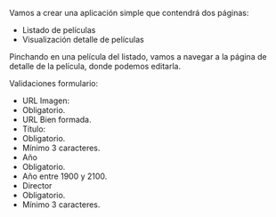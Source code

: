 Vamos a crear una aplicación simple que contendrá dos páginas:

- Listado de películas
- Visualización detalle de películas

Pinchando en una película del listado, vamos a navegar a la página de detalle de la película, donde podemos editarla.

Validaciones formulario:

- URL Imagen:
-   Obligatorio.
-   URL Bien formada.
- Título:
-   Obligatorio.
-   Mínimo 3 caracteres.
- Año
-   Obligatorio.
-   Año entre 1900 y 2100.
- Director
-   Obligatorio.
-   Mínimo 3 caracteres.
